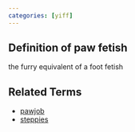 ```yaml
---
categories: [yiff]
---
```


## Definition of paw fetish

the furry equivalent of a foot fetish

## Related Terms

- [pawjob](./pawjob)
- [steppies](./steppies)

